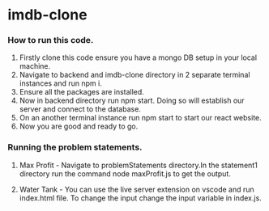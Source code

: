 # imdb-clone

### How to run this code.

1. Firstly clone this code ensure you have a mongo DB setup in your local machine.
2. Navigate to backend and imdb-clone directory in 2 separate terminal instances and run npm i.
3. Ensure all the packages are installed.
4. Now in backend directory run npm start. Doing so will establish our server and connect to the database.
5. On an another terminal instance run npm start to start our react website.
6. Now you are good and ready to go.

### Running the problem statements.

1. Max Profit -
    Navigate to problemStatements directory.In the statement1 directory run the command node maxProfit.js to get the output.

2. Water Tank -
    You can use the live server extension on vscode and run index.html file. To change the input change the input variable in index.js.


